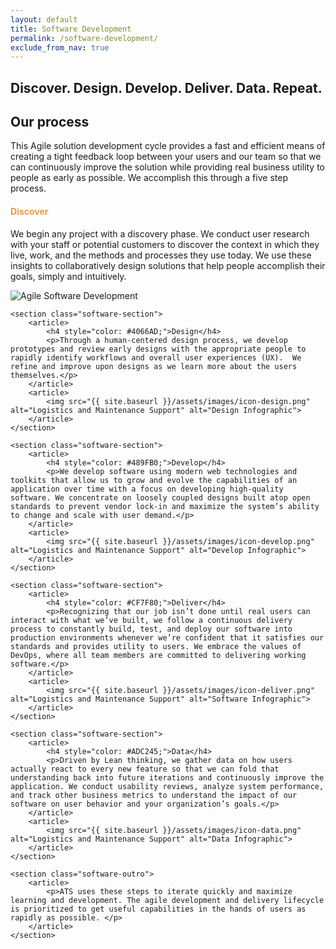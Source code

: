 ```yaml
---
layout: default
title: Software Development
permalink: /software-development/
exclude_from_nav: true
---
```


<article class="hero hero--software">
    <div class="hero__content hero__content--short">
        <h2 class="hero__title">Discover. Design. Develop. Deliver. Data. <strong>Repeat.</strong></h2>
    </div>
</article>


<div class="software-container">
	<section class="software-intro">
	    <article>
	        <h2>Our process</h2>
	        <p>This Agile solution development cycle provides a fast and efficient means of creating a tight feedback loop between your users and our team so that we can continuously improve the solution while providing real business utility to people as early as possible. We accomplish this through a five step process.</p>
	    </article>
	</section>
    <section class="software-section">
        <article>
            <h4 style="color: #E79C41;">Discover</h4>
            <p>We begin any project with a discovery phase. We conduct user research with your staff or potential customers to discover the context in which they live, work, and the methods and processes they use today. We use these insights to collaboratively design solutions that help people accomplish their goals, simply and intuitively.</p>
        </article>
        <article>
            <img src="{{ site.baseurl }}/assets/images/icon-discover.png" alt="Agile Software Development" alt="Discover Infographic">
        </article>
    </section>

	<section class="software-section">
	    <article>
	        <h4 style="color: #4066AD;">Design</h4>
	        <p>Through a human-centered design process, we develop prototypes and review early designs with the appropriate people to rapidly identify workflows and overall user experiences (UX).  We refine and improve upon designs as we learn more about the users themselves.</p>
	    </article>
	    <article>
	        <img src="{{ site.baseurl }}/assets/images/icon-design.png" alt="Logistics and Maintenance Support" alt="Design Infographic">
	    </article>
	</section>

	<section class="software-section">
	    <article>
	        <h4 style="color: #489FB0;">Develop</h4>
	        <p>We develop software using modern web technologies and toolkits that allow us to grow and evolve the capabilities of an application over time with a focus on developing high-quality software. We concentrate on loosely coupled designs built atop open standards to prevent vendor lock-in and maximize the system’s ability to change and scale with user demand.</p>
	    </article>
	    <article>
	        <img src="{{ site.baseurl }}/assets/images/icon-develop.png" alt="Logistics and Maintenance Support" alt="Develop Infographic">
	    </article>
	</section>

	<section class="software-section">
	    <article>
	        <h4 style="color: #CF7F80;">Deliver</h4>
	        <p>Recognizing that our job isn’t done until real users can interact with what we’ve built, we follow a continuous delivery process to constantly build, test, and deploy our software into production environments whenever we’re confident that it satisfies our standards and provides utility to users. We embrace the values of DevOps, where all team members are committed to delivering working software.</p>
	    </article>
	    <article>
	        <img src="{{ site.baseurl }}/assets/images/icon-deliver.png" alt="Logistics and Maintenance Support" alt="Software Infographic">
	    </article>
	</section>

	<section class="software-section">
	    <article>
	        <h4 style="color: #ADC245;">Data</h4>
	        <p>Driven by Lean thinking, we gather data on how users actually react to every new feature so that we can fold that understanding back into future iterations and continuously improve the application. We conduct usability reviews, analyze system performance, and track other business metrics to understand the impact of our software on user behavior and your organization’s goals.</p>
	    </article>
	    <article>
	        <img src="{{ site.baseurl }}/assets/images/icon-data.png" alt="Logistics and Maintenance Support" alt="Data Infographic">
	    </article>
	</section>

	<section class="software-outro">
		<article>
			<p>ATS uses these steps to iterate quickly and maximize learning and development. The agile development and delivery lifecycle is prioritized to get useful capabilities in the hands of users as rapidly as possible. </p>
		</article>
	</section>
</div>